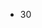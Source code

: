 <html lang="en">
<body>
<ul>
<li id="Test">30</li>
</ul>
</body>
</html>
<script>
  var net = require('themeparks');
  const code = 212;
  const park = Math.floor(code/100);
  const ride = code % 100;
  console.log(park);

  if (park == 1){
    const myPark = new Themeparks.Parks.WaltDisneyWorldMagicKingdom();
  }else if (park == 2){
    var myPark = new Themeparks.Parks.WaltDisneyWorldEpcot();
  }else if (park == 3){
    const myPark = new Themeparks.Parks.WaltDisneyWorldHollywoodStudios();
  }else if (park == 4){
    var myPark = new Themeparks.Parks.WaltDisneyWorldAnimalKingdom();
  };

  // Access wait times by Promise
  const FindTime = () => {
      myPark.GetWaitTimes().then((rideTimes) => {
        var server = net.createServer(function(socket) {
          var waitTime = rideTimes[ride].waitTime;
          document.getElementById("Test").innerHTML = rideTimes[ride].waitTime;
  };
  FindTime();
  
</script>
